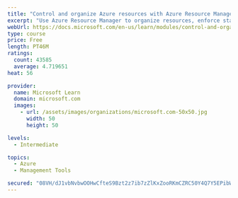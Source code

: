 ```yaml
---
title: "Control and organize Azure resources with Azure Resource Manager"
excerpt: "Use Azure Resource Manager to organize resources, enforce standards, and protect critical assets from deletion."
webUrl: https://docs.microsoft.com/en-us/learn/modules/control-and-organize-with-azure-resource-manager/
type: course
price: Free
length: PT46M
ratings:
  count: 43585
  average: 4.719651
heat: 56

provider:
  name: Microsoft Learn
  domain: microsoft.com
  images:
    - url: /assets/images/organizations/microsoft.com-50x50.jpg
      width: 50
      height: 50

levels:
  - Intermediate

topics:
  - Azure
  - Management Tools

secured: "08VH/dJ1vbNvbwOOHwCfteS9Bzt2z7ib7zZlKxZooRKmCZRC50Y4Q7Y5EPibWXWwrSCIG2EuqLisxiGhfYjs/1RGf5Pm8SVn5grpHopVp23YqBm+WYwLqAXiPmBdKwAq4PHx1DJbFgKoqUPExjjXVPR4mx/1YbuuorltSy0A5RKDgUGDuiCjzhZ0qCbY5YGg06N+2999vLEmVFIwcW97OE11I8FQeONnU5z9Wy9DHH1HEmXMSlc52gzhYAG7aRIpv6OZ1HrRWFmLXTfmDMpWlo7rXfxAWFXkcshF15x4DznEd5E8FGpir609PkKxJ33xvbj+JZLCCFn8lwjXB2SkDp6Qk6tRo09H5ZTjdQocN/KzXRg+PWyS9qu4r8VVt+breK8EM479DkYBTz3bpvJ1UBRfOojhV2qLa+05V1l8UEKDKDLTG+u40vPI8nRB3HYw;ZqWCbcKtLByKmj/ToL0xYQ=="
---
```


